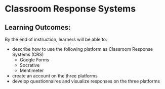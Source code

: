 # Classroom Response Systems

## Learning Outcomes:

By the end of instruction, learners will be able to:

- describe how to use the following platform as Classroom Response Systems (CRS)
    - Google Forms
    - Socrative
    - Mentimeter
- create an account on the three platforms
- develop questionnaires and visualize responses on the three platforms
